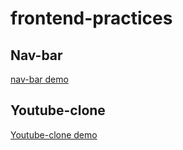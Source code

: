 # frontend-practices

## Nav-bar
<a href="https://jundragon.github.io/frontend-practices/nav-bar/index.html" target="_blank">nav-bar demo</a>

## Youtube-clone
<a href="https://jundragon.github.io/frontend-practices/youtube-site/index.html" target="_blank">Youtube-clone demo</a>
